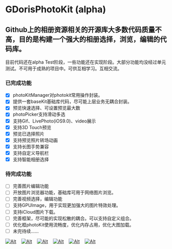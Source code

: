 # GDorisPhotoKit (alpha)
## Github上的相册资源相关的开源库大多数代码质量不高，目的是构建一个强大的相册选择，浏览，编辑的代码库。
目前代码还在alpha Test阶段，一些功能还在实现阶段。大部分功能均没经过单元测试。不可用于成熟的项目中。可供互相学习。互相交流。
### <a id="已完成功能"></a>已完成功能

- [x] photoKitManager对photokit常用操作封装。
- [x] 提供一套baseKit基础库代码，尽可能上层业务无耦合封装。
- [x] 预览快速选择、可设置预览最大数 
- [x] photoPicker支持滑动多选
- [x] 支持Gif、LivePhoto(iOS9.0)、video展示
- [x] 支持3D Touch预览
- [x] 预览已选择照片
- [x] 支持预览照片转场动画
- [x] 支持长图手势兼容
- [x] 支持自定义导航栏
- [x] 支持智能相册选择

### <a id="待完成功能"></a>待完成功能
- [ ] 完善图片编辑功能
- [ ] 开放图片浏览器功能，基础库可用于网络图片浏览。
- [ ] 完善视频选择，编辑功能
- [ ] 支持GPUImage，用于实现更加强大的图片特效处理。
- [ ] 支持iCloud图片下载。
- [ ] 完善框架，尽可能的实现松散的耦合。可以支持自定义组合。
- [ ] 优化框photoKit使用流畅度，优化内存占用，优化大图加载。
- [ ] 未完待续......

[![Alt][screenshot1_thumb]][screenshot1]    [![Alt][screenshot2_thumb]][screenshot2]    [![Alt][screenshot3_thumb]][screenshot3]    [![Alt][screenshot4_thumb]][screenshot4]    [![Alt][screenshot5_thumb]][screenshot5]    [![Alt][screenshot6_thumb]][screenshot6]

[screenshot1_thumb]: https://github.com/GIKICoder/GDorisPhotoKit/blob/master/screenshot/001.PNG
[screenshot1]: https://github.com/GIKICoder/GDorisPhotoKit/blob/master/screenshot/001.PNG
[screenshot2_thumb]: https://github.com/GIKICoder/GDorisPhotoKit/blob/master/screenshot/002.PNG
[screenshot2]: https://github.com/GIKICoder/GDorisPhotoKit/blob/master/screenshot/002.PNG
[screenshot3_thumb]: https://github.com/GIKICoder/GDorisPhotoKit/blob/master/screenshot/003.PNG
[screenshot3]: https://github.com/GIKICoder/GDorisPhotoKit/blob/master/screenshot/003.PNG
[screenshot4_thumb]: https://github.com/GIKICoder/GDorisPhotoKit/blob/master/screenshot/004.PNG
[screenshot4]: https://github.com/GIKICoder/GDorisPhotoKit/blob/master/screenshot/004.PNG
[screenshot5_thumb]: https://github.com/GIKICoder/GDorisPhotoKit/blob/master/screenshot/005.PNG
[screenshot5]: https://github.com/GIKICoder/GDorisPhotoKit/blob/master/screenshot/005.PNG
[screenshot6_thumb]: https://github.com/GIKICoder/GDorisPhotoKit/blob/master/screenshot/006.PNG
[screenshot6]: https://github.com/GIKICoder/GDorisPhotoKit/blob/master/screenshot/006.PNG
